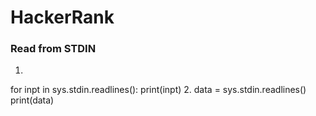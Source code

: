 # HackerRank

### Read from STDIN
1.
for inpt in sys.stdin.readlines():
    print(inpt)
2.
data = sys.stdin.readlines()
print(data)
